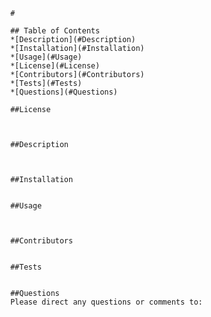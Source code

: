 
  
          #

          ## Table of Contents
          *[Description](#Description)
          *[Installation](#Installation)
          *[Usage](#Usage)
          *[License](#License)
          *[Contributors](#Contributors)
          *[Tests](#Tests)
          *[Questions](#Questions)
          
          ##License
          
          
          
          ##Description
          
          

          ##Installation
          

          ##Usage
          


          ##Contributors
          

          ##Tests
          

          ##Questions
          Please direct any questions or comments to:
          
          
